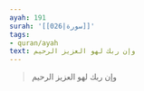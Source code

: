 ```yaml
---
ayah: 191
surah: '[[026|سورة]]'
tags:
- quran/ayah
text: وإن ربك لهو العزيز الرحيم
---
```

> وإن ربك لهو العزيز الرحيم
